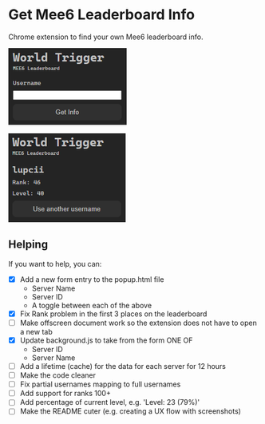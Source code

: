 # Get Mee6 Leaderboard Info

Chrome extension to find your own Mee6 leaderboard info.

![image](ss-ext-form.jpg)

![image](ss-ext-info.jpg)

## Helping

If you want to help, you can:

- [x] Add a new form entry to the popup.html file
  - Server Name
  - Server ID
  - A toggle between each of the above
- [x] Fix Rank problem in the first 3 places on the leaderboard
- [ ] Make offscreen document work so the extension does not have to open a new tab
- [x] Update background.js to take from the form ONE OF
  - Server ID
  - Server Name
- [ ] Add a lifetime (cache) for the data for each server for 12 hours
- [ ] Make the code cleaner
- [ ] Fix partial usernames mapping to full usernames
- [ ] Add support for ranks 100+
- [ ] Add percentage of current level, e.g. 'Level: 23 (79%)'
- [ ] Make the README cuter (e.g. creating a UX flow with screenshots)
